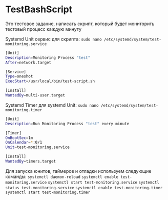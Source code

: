 # TestBashScript
Это тестовое задание, написать скрипт, который будет мониторить тестовый процесс каждую минуту

Systemd Unit сервис для скрипта:
`sudo nano /etc/systemd/system/test-monitoring.service`
```bash
[Unit]
Description=Monitoring Process "test"
After=network.target

[Service]
Type=oneshot
ExecStart=/usr/local/bin/test-script.sh

[Install]
WantedBy=multi-user.target
```
Systemd Timer для systemd Unit:
`sudo nano /etc/systemd/system/test-monitoring.timer`
```bash
[Unit]
Description=Run Monitoring Process "test" every minute

[Timer]
OnBootSec=1m
OnCalendar=*:0/1  
Unit=test-monitoring.service

[Install]
WantedBy=timers.target
```
Для запуска юнитов, таймеров и отладки используем следующие команды:
`systemctl daemon-reload`
`systemctl enable test-monitoring.service` 
`systemctl start test-monitoring.service`
`systemctl status test-monitoring.service`
`systemctl enable test-monitoring.timer`
`systemctl start test-monitoring.timer`
